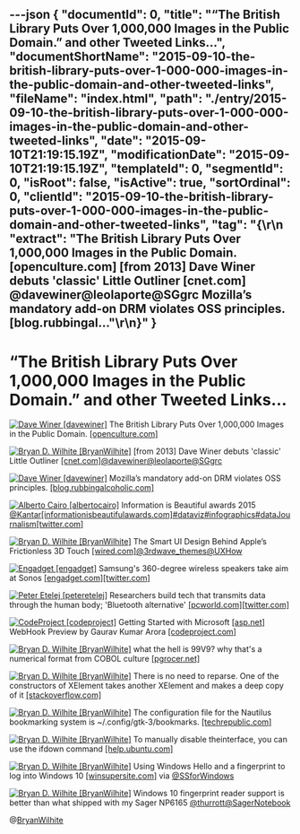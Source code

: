 ---json
{
  "documentId": 0,
  "title": "“The British Library Puts Over 1,000,000 Images in the Public Domain.” and other Tweeted Links…",
  "documentShortName": "2015-09-10-the-british-library-puts-over-1-000-000-images-in-the-public-domain-and-other-tweeted-links",
  "fileName": "index.html",
  "path": "./entry/2015-09-10-the-british-library-puts-over-1-000-000-images-in-the-public-domain-and-other-tweeted-links",
  "date": "2015-09-10T21:19:15.19Z",
  "modificationDate": "2015-09-10T21:19:15.19Z",
  "templateId": 0,
  "segmentId": 0,
  "isRoot": false,
  "isActive": true,
  "sortOrdinal": 0,
  "clientId": "2015-09-10-the-british-library-puts-over-1-000-000-images-in-the-public-domain-and-other-tweeted-links",
  "tag": "{\r\n  \"extract\": \"The British Library Puts Over 1,000,000 Images in the Public Domain. [openculture.com]  [from 2013] Dave Winer debuts 'classic' Little Outliner [cnet.com] @davewiner@leolaporte@SGgrc Mozilla’s mandatory add-on DRM violates OSS principles. [blog.rubbingal...\"\r\n}"
}
---

# “The British Library Puts Over 1,000,000 Images in the Public Domain.” and other Tweeted Links…

[<img alt="Dave Winer [davewiner]" src="https://songhay.blob.core.windows.net/shared-social-twitter/davewiner.jpeg">](http://scripting.com/ "Dave Winer [davewiner]") The British Library Puts Over 1,000,000 Images in the Public Domain. [[openculture.com]](http://www.openculture.com/2015/09/the-british-library-puts-over-1000000-images-in-the-public-domain-a-deeper-dive-into-the-collection.html)

[<img alt="Bryan D. Wilhite [BryanWilhite]" src="https://songhay.blob.core.windows.net/shared-social-twitter/BryanWilhite.jpeg">](http://songhayblog.azurewebsites.net/ "Bryan D. Wilhite [BryanWilhite]") [from 2013] Dave Winer debuts 'classic' Little Outliner [[cnet.com]](http://www.cnet.com/news/dave-winer-debuts-classic-little-outliner/)[@davewiner](http://twitter.com/davewiner)[@leolaporte](http://twitter.com/leolaporte)[@SGgrc](http://twitter.com/SGgrc)

[<img alt="Dave Winer [davewiner]" src="https://songhay.blob.core.windows.net/shared-social-twitter/davewiner.jpeg">](http://scripting.com/ "Dave Winer [davewiner]") Mozilla’s mandatory add-on DRM violates OSS principles. [[blog.rubbingalcoholic.com]](http://blog.rubbingalcoholic.com/post/110743007958/mozillas-mandatory-add-on-drm-violates-oss)

[<img alt="Alberto Cairo [albertocairo]" src="https://songhay.blob.core.windows.net/shared-social-twitter/albertocairo.jpeg">](http://www.thefunctionalart.com/ "Alberto Cairo [albertocairo]") Information is Beautiful awards 2015 [@Kantar](http://twitter.com/Kantar)[[informationisbeautifulawards.com]](http://www.informationisbeautifulawards.com/awards/2015)[#dataviz](http://search.twitter.com/search?q=%23dataviz)[#infographics](http://search.twitter.com/search?q=%23infographics)[#dataJournalism](http://search.twitter.com/search?q=%23dataJournalism)[[twitter.com]](https://twitter.com/albertocairo/status/640947186059112448/photo/1)

[<img alt="Bryan D. Wilhite [BryanWilhite]" src="https://songhay.blob.core.windows.net/shared-social-twitter/BryanWilhite.jpeg">](http://songhayblog.azurewebsites.net/ "Bryan D. Wilhite [BryanWilhite]") The Smart UI Design Behind Apple’s Frictionless 3D Touch [[wired.com]](http://www.wired.com/2015/09/the-ui-of-3d-touch/)[@3rdwave_themes](http://twitter.com/3rdwave_themes)[@UXHow](http://twitter.com/UXHow)

[<img alt="Engadget [engadget]" src="https://songhay.blob.core.windows.net/shared-social-twitter/engadget.jpg">](http://www.engadget.com/ "Engadget [engadget]") Samsung's 360-degree wireless speakers take aim at Sonos [[engadget.com]](http://www.engadget.com/2015/09/06/samsung-360-degree-wireless-speakers/)[[twitter.com]](https://twitter.com/engadget/status/640600370201382912/photo/1)

[<img alt="Peter Etelej [peteretelej]" src="https://songhay.blob.core.windows.net/shared-social-twitter/peteretelej.jpg">](https://etelej.com/ "Peter Etelej [peteretelej]") Researchers build tech that transmits data through the human body; 'Bluetooth alternative' [[pcworld.com]](http://www.pcworld.com/article/2979711/internet-of-things/for-future-wearables-the-network-could-be-you.html)[[twitter.com]](https://twitter.com/peteretelej/status/640598341357846528/photo/1)

[<img alt="CodeProject [codeproject]" src="https://songhay.blob.core.windows.net/shared-social-twitter/codeproject.png">](http://www.codeproject.com/ "CodeProject [codeproject]") Getting Started with Microsoft [[asp.net]](http://www.asp.net/) WebHook Preview by Gaurav Kumar Arora [[codeproject.com]](http://www.codeproject.com/Articles/1028439/Getting-Started-with-Microsoft-ASP-NET-WebHook-Pre)

[<img alt="Bryan D. Wilhite [BryanWilhite]" src="https://songhay.blob.core.windows.net/shared-social-twitter/BryanWilhite.jpeg">](http://songhayblog.azurewebsites.net/ "Bryan D. Wilhite [BryanWilhite]") what the hell is 99V9? why that's a numerical format from COBOL culture [[pgrocer.net]](http://www.pgrocer.net/Cis12/cobol3.html)

[<img alt="Bryan D. Wilhite [BryanWilhite]" src="https://songhay.blob.core.windows.net/shared-social-twitter/BryanWilhite.jpeg">](http://songhayblog.azurewebsites.net/ "Bryan D. Wilhite [BryanWilhite]") There is no need to reparse. One of the constructors of XElement takes another XElement and makes a deep copy of it [[stackoverflow.com]](http://stackoverflow.com/questions/209595/how-do-i-do-a-deep-copy-of-an-element-in-linq-to-xml)

[<img alt="Bryan D. Wilhite [BryanWilhite]" src="https://songhay.blob.core.windows.net/shared-social-twitter/BryanWilhite.jpeg">](http://songhayblog.azurewebsites.net/ "Bryan D. Wilhite [BryanWilhite]") The configuration file for the Nautilus bookmarking system is ~/.config/gtk-3/bookmarks. [[techrepublic.com]](http://www.techrepublic.com/blog/linux-and-open-source/how-to-manage-bookmarks-in-nautilus/)

[<img alt="Bryan D. Wilhite [BryanWilhite]" src="https://songhay.blob.core.windows.net/shared-social-twitter/BryanWilhite.jpeg">](http://songhayblog.azurewebsites.net/ "Bryan D. Wilhite [BryanWilhite]") To manually disable theinterface, you can use the ifdown command [[help.ubuntu.com]](https://help.ubuntu.com/lts/serverguide/network-configuration.html)

[<img alt="Bryan D. Wilhite [BryanWilhite]" src="https://songhay.blob.core.windows.net/shared-social-twitter/BryanWilhite.jpeg">](http://songhayblog.azurewebsites.net/ "Bryan D. Wilhite [BryanWilhite]") Using Windows Hello and a fingerprint to log into Windows 10 [[winsupersite.com]](http://winsupersite.com/windows-10/using-windows-hello-and-fingerprint-log-windows-10) via [@SSforWindows](http://twitter.com/SSforWindows)

[<img alt="Bryan D. Wilhite [BryanWilhite]" src="https://songhay.blob.core.windows.net/shared-social-twitter/BryanWilhite.jpeg">](http://songhayblog.azurewebsites.net/ "Bryan D. Wilhite [BryanWilhite]") Windows 10 fingerprint reader support is better than what shipped with my Sager NP6165 [@thurrott](http://twitter.com/thurrott)[@SagerNotebook](http://twitter.com/SagerNotebook)

@[BryanWilhite](https://twitter.com/BryanWilhite)

